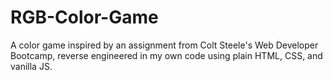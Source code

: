 # RGB-Color-Game
A color game inspired by an assignment from Colt Steele's Web Developer Bootcamp, reverse engineered in my own code using plain HTML, CSS, and vanilla JS.
